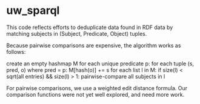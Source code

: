 # uw_sparql

This code reflects efforts to deduplicate data found in RDF data by matching subjects in
(Subject, Predicate, Object) tuples.

Because pairwise comparisons are expensive, the algorithm works as follows:

create an empty hashmap M
for each unique predicate p:
    for each tuple (s, pred, o) where pred = p:
        M[hash(o)] += s
    for each list l in M:
        if size(l) < sqrt(all entries) && size(l) > 1:
            pairwise-compare all subjects in l

For pairwise comparisons, we use a weighted edit distance formula.
Our comparison functions were not yet well explored, and need more work.
